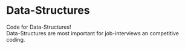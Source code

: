 # Data-Structures<br>
Code for Data-Structures!<br>
Data-Structures are most important for job-interviews an competitive coding.<br>
